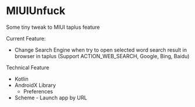 # MIUIUnfuck

Some tiny tweak to MIUI taplus feature

Current Feature:
- Change Search Engine when try to open selected word search result in browser in taplus (Support ACTION_WEB_SEARCH, Google, Bing, Baidu)


Technical Feature

- Kotlin
- AndroidX Library
    - Preferences
- Scheme - Launch app by URL

